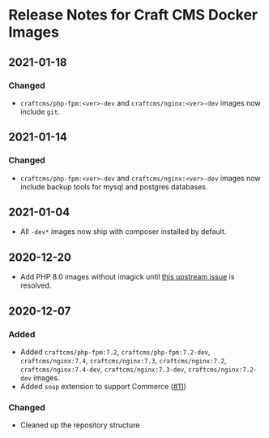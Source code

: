 # Release Notes for Craft CMS Docker Images

## 2021-01-18

### Changed

- `craftcms/php-fpm:<ver>-dev` and `craftcms/nginx:<ver>-dev` images now include `git`.

## 2021-01-14

### Changed

- `craftcms/php-fpm:<ver>-dev` and `craftcms/nginx:<ver>-dev` images now include backup tools for mysql and postgres databases.

## 2021-01-04

- All `-dev*` images now ship with composer installed by default.

## 2020-12-20

- Add PHP 8.0 images without imagick until [this upstream issue](https://github.com/Imagick/imagick/issues/358) is resolved.

## 2020-12-07

### Added

- Added `craftcms/php-fpm:7.2`, `craftcms/php-fpm:7.2-dev`, `craftcms/nginx:7.4`, `craftcms/nginx:7.3`, `craftcms/nginx:7.2`, `craftcms/nginx:7.4-dev`, `craftcms/nginx:7.3-dev`, `craftcms/nginx:7.2-dev` images.
- Added `soap` extension to support Commerce ([#11](https://github.com/craftcms/docker/issues/11))

### Changed

- Cleaned up the repository structure
